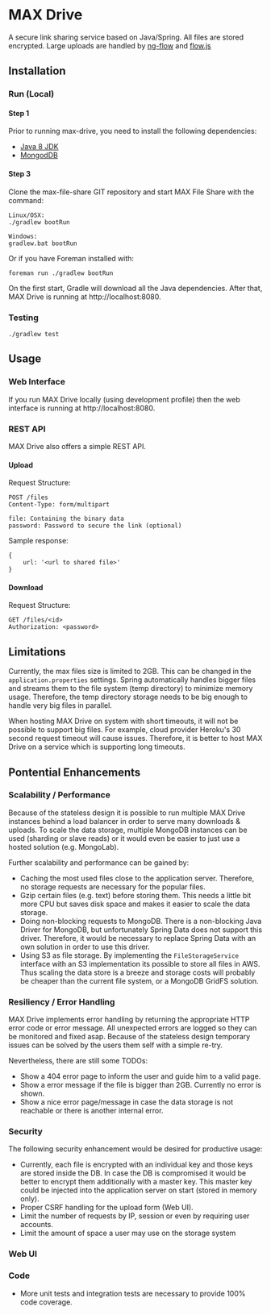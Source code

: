 # MAX Drive
A secure link sharing service based on Java/Spring. All files are stored encrypted. Large uploads are handled by [ng-flow](https://github.com/flowjs/ng-flow) and [flow.js](https://github.com/flowjs/flow.js)

## Installation

### Run (Local)
#### Step 1
Prior to running max-drive, you need to install the following dependencies:

- [Java 8 JDK](http://www.oracle.com/technetwork/java/javase/downloads/jdk8-downloads-2133151.html)
- [MongodDB](https://www.mongodb.org/downloads)

#### Step 3
Clone the max-file-share GIT repository and start MAX File Share with the command:

```
Linux/OSX:
./gradlew bootRun

Windows:
gradlew.bat bootRun
```

Or if you have Foreman installed with:

```
foreman run ./gradlew bootRun
```

On the first start, Gradle will download all the Java dependencies. After that, MAX Drive is running at http://localhost:8080.

### Testing
```
./gradlew test
```

## Usage

### Web Interface
If you run MAX Drive locally (using development profile) then the web interface is running at http://localhost:8080. 

### REST API
MAX Drive also offers a simple REST API. 

#### Upload

Request Structure:

```
POST /files
Content-Type: form/multipart

file: Containing the binary data
password: Password to secure the link (optional)
```

Sample response:
```
{
    url: '<url to shared file>'
}
```

#### Download

Request Structure:

```
GET /files/<id>
Authorization: <password>
```

## Limitations
Currently, the max files size is limited to 2GB. This can be changed in the `application.properties` settings. Spring automatically handles bigger files and streams them to the file system (temp directory) to minimize memory usage. Therefore, the temp directory storage needs to be big enough to handle very big files in parallel.

When hosting MAX Drive on system with short timeouts, it will not be possible to support big files. For example, cloud provider Heroku's 30 second request timeout will cause issues. Therefore, it is better to host MAX Drive on a service which is supporting long timeouts. 

## Pontential Enhancements 

### Scalability / Performance
Because of the stateless design it is possible to run multiple MAX Drive instances behind a load balancer in order to serve many downloads & uploads. To scale the data storage, multiple MongoDB instances can be used (sharding or slave reads) or it would even be easier to just use a hosted solution (e.g. MongoLab).

Further scalability and performance can be gained by:
- Caching the most used files close to the application server. Therefore, no storage requests are necessary for the popular files.
- Gzip certain files (e.g. text) before storing them. This needs a little bit more CPU but saves disk space and makes it easier to scale the data storage.
- Doing non-blocking requests to MongoDB. There is a non-blocking Java Driver for MongoDB, but unfortunately Spring Data does not support this driver. Therefore, it would be necessary to replace Spring Data with an own solution in order to use this driver. 
- Using S3 as file storage. By implementing the `FileStorageService` interface with an S3 implementation its possible to store all files in AWS. Thus scaling the data store is a breeze and storage costs will probably be cheaper than the current file system, or a MongoDB GridFS solution.

### Resiliency / Error Handling
MAX Drive implements error handling by returning the appropriate HTTP error code or error message. All unexpected errors are logged so they can be monitored and fixed asap. Because of the stateless design temporary issues can be solved by the users them self with a simple re-try.

Nevertheless, there are still some TODOs:
- Show a 404 error page to inform the user and guide him to a valid page.
- Show a error message if the file is bigger than 2GB. Currently no error is shown.
- Show a nice error page/message in case the data storage is not reachable or there is another internal error.

### Security
The following security enhancement would be desired for productive usage:

- Currently, each file is encrypted with an individual key and those keys are stored inside the DB. In case the DB is compromised it would be better to encrypt them additionally with a master key. This master key could be injected into the application server on start (stored in memory only). 
- Proper CSRF handling for the upload form (Web UI).
- Limit the number of requests by IP, session or even by requiring user accounts.
- Limit the amount of space a user may use on the storage system

### Web UI

### Code
- More unit tests and integration tests are necessary to provide 100% code coverage.
